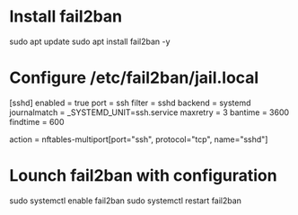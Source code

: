 # Install fail2ban
sudo apt update
sudo apt install fail2ban -y

# Configure /etc/fail2ban/jail.local
[sshd]
enabled = true
port 	= ssh
filter 	= sshd
backend	= systemd
journalmatch = _SYSTEMD_UNIT=ssh.service
maxretry = 3
bantime = 3600
findtime = 600

action = nftables-multiport[port="ssh", protocol="tcp", name="sshd"]

# Lounch fail2ban with configuration
sudo systemctl enable fail2ban
sudo systemctl restart fail2ban